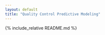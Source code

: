 ```yaml
---
layout: default
title: "Quality Control Predictive Modeling"
---
```


{% include_relative README.md %}
